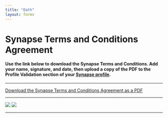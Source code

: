 ```yaml
---
title: "Oath"
layout: forms
---
```


# Synapse Terms and Conditions Agreement

#### Use the link below to download the Synapse Terms and Conditions. Add your name, signature, and date, then upload a copy of the PDF to the Profile Validation section of your [Synapse profile](https://www.synapse.org/#!Profile:v/settings).
____
[Download the Synapse Terms and Conditions Agreement as a PDF](/assets/downloads/synapse_terms_and_conditions_2020-12-08.pdf)

____


<img src="/assets/images/synapse_terms_and_conditions_2020_page1">
<img src="/assets/images/synapse_terms_and_conditions_2020_page2">

____


